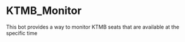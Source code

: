 # KTMB_Monitor
This bot provides a way to monitor KTMB seats that are available at the specific time

